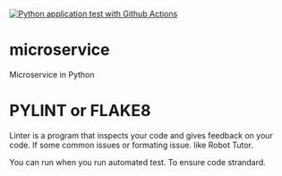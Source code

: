 [![Python application test with Github Actions](https://github.com/stimver/microservice/actions/workflows/devops.yml/badge.svg)](https://github.com/stimver/microservice/actions/workflows/devops.yml)

# microservice
Microservice in Python



# PYLINT or FLAKE8
Linter is a program that inspects your code and gives feedback on your code. If some common issues or formating issue. like Robot Tutor. 

You can run when you run automated test. To ensure code strandard. 
